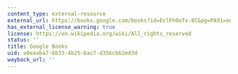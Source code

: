 ```yaml
---
content_type: external-resource
external_url: https://books.google.com/books?id=EclFh0oTx-8C&pg=PA91=onepage#v=onepage&q&f=false
has_external_license_warning: true
license: https://en.wikipedia.org/wiki/All_rights_reserved
status: ''
title: Google Books
uid: a0eaaba7-6b33-4b25-bac7-d356cb62ed3d
wayback_url: ''
---
```

